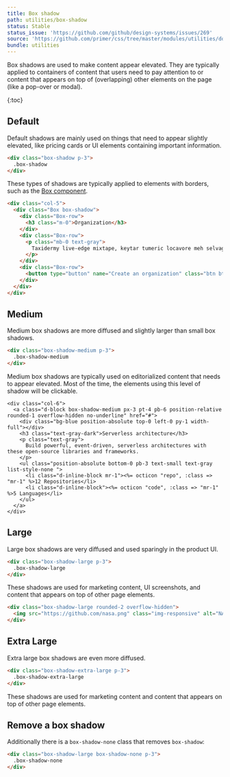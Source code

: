 ```yaml
---
title: Box shadow
path: utilities/box-shadow
status: Stable
status_issue: 'https://github.com/github/design-systems/issues/269'
source: 'https://github.com/primer/css/tree/master/modules/utilities/docs/box-shadow.md'
bundle: utilities
---
```


Box shadows are used to make content appear elevated. They are typically applied to containers of content that users need to pay attention to or content that appears on top of (overlapping) other elements on the page (like a pop-over or modal).

{:toc}

## Default

Default shadows are mainly used on things that need to appear slightly elevated, like pricing cards or UI elements containing important information.

```html
<div class="box-shadow p-3">
  .box-shadow
</div>
```

These types of shadows are typically applied to elements with borders, such as the [Box component](/css/components/box).

```html
<div class="col-5">
  <div class="Box box-shadow">
    <div class="Box-row">
      <h3 class="m-0">Organization</h3>
    </div>
    <div class="Box-row">
      <p class="mb-0 text-gray">
        Taxidermy live-edge mixtape, keytar tumeric locavore meh selvage deep v letterpress vexillologist lo-fi tousled church-key thundercats. Brooklyn bicycle rights tousled, marfa actually.
      </p>
    </div>
    <div class="Box-row">
      <button type="button" name="Create an organization" class="btn btn-primary btn-block">Create an organization</button>
    </div>
  </div>
</div>
```

## Medium

Medium box shadows are more diffused and slightly larger than small box shadows.

```html
<div class="box-shadow-medium p-3">
  .box-shadow-medium
</div>
```

Medium box shadows are typically used on editorialized content that needs to appear elevated. Most of the time, the elements using this level of shadow will be clickable.

```erb
<div class="col-6">
  <a class="d-block box-shadow-medium px-3 pt-4 pb-6 position-relative rounded-1 overflow-hidden no-underline" href="#">
    <div class="bg-blue position-absolute top-0 left-0 py-1 width-full"></div>
    <h3 class="text-gray-dark">Serverless architecture</h3>
    <p class="text-gray">
      Build powerful, event-driven, serverless architectures with these open-source libraries and frameworks.
    </p>
    <ul class="position-absolute bottom-0 pb-3 text-small text-gray list-style-none ">
      <li class="d-inline-block mr-1"><%= octicon "repo", :class => "mr-1" %>12 Repositories</li>
      <li class="d-inline-block"><%= octicon "code", :class => "mr-1" %>5 Languages</li>
    </ul>
  </a>
</div>
```

## Large

Large box shadows are very diffused and used sparingly in the product UI.

```html
<div class="box-shadow-large p-3">
  .box-shadow-large
</div>
```

These shadows are used for marketing content, UI screenshots, and content that appears on top of other page elements.

```html
<div class="box-shadow-large rounded-2 overflow-hidden">
  <img src="https://github.com/nasa.png" class="img-responsive" alt="NASA is on GitHub">
</div>
```

## Extra Large

Extra large box shadows are even more diffused.

```html
<div class="box-shadow-extra-large p-3">
  .box-shadow-extra-large
</div>
```

These shadows are used for marketing content and content that appears on top of other page elements.

## Remove a box shadow

Additionally there is a `box-shadow-none` class that removes `box-shadow`:

```html
<div class="box-shadow-large box-shadow-none p-3">
  .box-shadow-none
</div>
```
